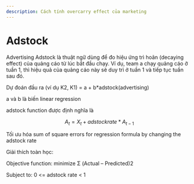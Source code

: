 ```yaml
---
description: Cách tính overcarry effect của marketing
---
```


# Adstock

Advertising Adstock là thuật ngữ dùng để đo hiệu ứng trì hoãn \(decaying effect\) của quảng cáo từ lúc bắt đầu chạy. Ví dụ, team a chạy quảng cáo ở tuần 1, thì hiệu quả của quảng cáo này sẽ duy trì ở tuần 1 và tiếp tục tuần sau đó.

Dự đoán đầu ra \(ví dụ K2, K1\) = a + b\*adstock\(advertising\)

a và b là biến linear regression

adstock function được định nghĩa là 

$$
A_t=X_t+adstock rate*A_{t-1}
$$

Tối ưu hóa sum of square errors for regression formula by changing the adstock rate

Giải thích toàn học:

Objective function: minimize Σ \(Actual – Predicted\)2

Subject to: 0 &lt;= adstock rate &lt; 1

